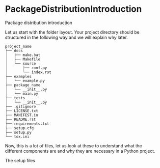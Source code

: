 # PackageDistributionIntroduction
Package distribution introduction

Let us start with the folder layout. Your project directory should be structured in the following way and we will explain why later.

```
project_name
├── docs
│   ├── make.bat
│   ├── Makefile
│   └── source
│       ├── conf.py
│       └── index.rst
├── examples
│   └── example.py
├── package_name
│   └── __init__.py
│   └── main.py
├── tests
│   └── __init__.py
├── .gitignore
├── LICENSE.txt
├── MANIFEST.in
├── README.rst
├── requirements.txt
├── setup.cfg
├── setup.py
└── tox.ini
```

Now, this is a lot of files, let us look at these to understand what the different components are and why they are necessary in a Python project.

The setup files
